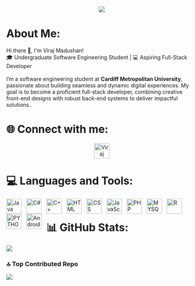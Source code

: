 
<!-- HEADER -->
<div align="center" width="100">
  <img src="https://capsule-render.vercel.app/api?type=waving&height=300&color=gradient&customColorList=0,2,2,5,30&text=Viraj%20Madushan&reversal=true&fontSize=63&descAlign=50&textBg=false"/>

</div>

#  About Me:
Hi there 👋, I'm Viraj Madushan!<br>🎓 Undergraduate Software Engineering Student | 💻 Aspiring Full-Stack Developer<br><br>
I’m a software engineering student at <b> Cardiff Metropolitan University</b>, passionate about building seamless and dynamic digital experiences. My goal is to become a proficient full-stack developer, combining creative front-end designs with robust back-end systems to deliver impactful solutions..


# 🌐 Connect with me:
<p align="Center">
   <a href="www.linkedin.com/in/viraj-madushan-747a09257" target="blank"><img align="center" src="https://github.com/Scar1109/skill-icons/blob/main/icons/LinkedIn.svg"     alt="Viraj Madushan" height="40" width="40"  /></a>
<!--   <a href="https://www.instagram.com/_viraj.madushan_/profilecard/?igsh=MTZiY3k3MGt5cXRlbg==" target="blank"><img align="center" src="https://raw.githubusercontent.com/rahuldkjain/github-profile-readme-generator/master/src/images/icons/Social/instagram.svg" alt="_viraj.madushan_" height="40" width="40" /></a>
 <a href="https://youtube.com/@virajmjay?si=p6T4mbxcdM22ER_4" target="blank"><img align="center"  src="https://raw.githubusercontent.com/rahuldkjain/github-profile-readme-generator/master/src/images/icons/Social/youtube.svg" alt="virajmadushan" height="40" width="40" /></a>
</P> --> 
<br />

#
# 💻 Languages and Tools:


<img align="left" alt="Java" width="40px" style="padding-right:10px;" src="https://github.com/Scar1109/skill-icons/blob/main/icons/Java-Light.svg"/>
<img align="left" alt="C#" width="40px" style="padding-right:10px;" src="https://github.com/Scar1109/skill-icons/blob/main/icons/CS.svg" />
<img align="left" alt="C++" width="40px" style="padding-right:10px;" src="https://github.com/Scar1109/skill-icons/blob/main/icons/CPP.svg" />
<img align="left" alt="HTML" width="40px" style="padding-right:10px;" src="https://github.com/Scar1109/skill-icons/blob/main/icons/HTML.svg" />
<img align="left" alt="CSS" width="40px" style="padding-right:10px;" src="https://github.com/Scar1109/skill-icons/blob/main/icons/CSS.svg" />
<img align="left" alt="JavaScript" width="40px" style="padding-right:10px;" src="https://github.com/Scar1109/skill-icons/blob/main/icons/JavaScript.svg" />
<img align="left" alt="PHP" width="40px" style="padding-right:10px;" src="https://github.com/Scar1109/skill-icons/blob/main/icons/PHP-Light.svg" />
<img align="left" alt="MYSQL" width="40px" style="padding-right:10px;" src="https://github.com/Scar1109/skill-icons/blob/main/icons/MySQL-Light.svg" />
<img align="left" alt="R" width="40px" style="padding-right:10px;" src="https://github.com/Scar1109/skill-icons/blob/main/icons/R-Dark.svg" />
<img align="left" alt="PYTHON" width="40px" style="padding-right:10px;" src="https://github.com/Scar1109/skill-icons/blob/main/icons/Python-Light.svg" />
<img align="left" alt="AndroidStudio" width="40px" style="padding-right:10px;" src="https://github.com/Scar1109/skill-icons/blob/main/icons/AndroidStudio-Light.svg" />

<br />

#
# 📊 GitHub Stats:
![](https://github-readme-stats.vercel.app/api?username=VirajMadushan&theme=tokyonight&hide_border=false&include_all_commits=false&count_private=false)<br/>


### 🔝 Top Contributed Repo
![](https://github-contributor-stats.vercel.app/api?username=VirajMadushan&limit=5&theme=dark&combine_all_yearly_contributions=true)

<!-- Proudly created with GPRM ( https://gprm.itsvg.in ) -->
